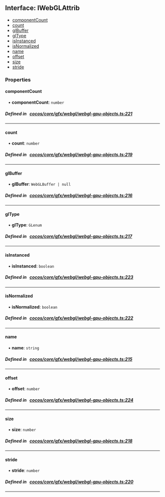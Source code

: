## Interface: IWebGLAttrib

- [componentCount](#componentCount)
- [count](#count)
- [glBuffer](#glBuffer)
- [glType](#glType)
- [isInstanced](#isInstanced)
- [isNormalized](#isNormalized)
- [name](#name)
- [offset](#offset)
- [size](#size)
- [stride](#stride)

### Properties

#### componentCount

<div style="margin-left: 10px;">


• **componentCount**: ``number``

</div>


##### Defined in &nbsp;   [cocos/core/gfx/webgl/webgl-gpu-objects.ts:221](https://github.com/cocos-creator/engine/blob/c7bf6b8a9/cocos/core/gfx/webgl/webgl-gpu-objects.ts#L221)&nbsp;

___
#### count

<div style="margin-left: 10px;">


• **count**: ``number``

</div>


##### Defined in &nbsp;   [cocos/core/gfx/webgl/webgl-gpu-objects.ts:219](https://github.com/cocos-creator/engine/blob/c7bf6b8a9/cocos/core/gfx/webgl/webgl-gpu-objects.ts#L219)&nbsp;

___
#### glBuffer

<div style="margin-left: 10px;">


• **glBuffer**: ``WebGLBuffer | null``

</div>


##### Defined in &nbsp;   [cocos/core/gfx/webgl/webgl-gpu-objects.ts:216](https://github.com/cocos-creator/engine/blob/c7bf6b8a9/cocos/core/gfx/webgl/webgl-gpu-objects.ts#L216)&nbsp;

___
#### glType

<div style="margin-left: 10px;">


• **glType**: ``GLenum``

</div>


##### Defined in &nbsp;   [cocos/core/gfx/webgl/webgl-gpu-objects.ts:217](https://github.com/cocos-creator/engine/blob/c7bf6b8a9/cocos/core/gfx/webgl/webgl-gpu-objects.ts#L217)&nbsp;

___
#### isInstanced

<div style="margin-left: 10px;">


• **isInstanced**: ``boolean``

</div>


##### Defined in &nbsp;   [cocos/core/gfx/webgl/webgl-gpu-objects.ts:223](https://github.com/cocos-creator/engine/blob/c7bf6b8a9/cocos/core/gfx/webgl/webgl-gpu-objects.ts#L223)&nbsp;

___
#### isNormalized

<div style="margin-left: 10px;">


• **isNormalized**: ``boolean``

</div>


##### Defined in &nbsp;   [cocos/core/gfx/webgl/webgl-gpu-objects.ts:222](https://github.com/cocos-creator/engine/blob/c7bf6b8a9/cocos/core/gfx/webgl/webgl-gpu-objects.ts#L222)&nbsp;

___
#### name

<div style="margin-left: 10px;">


• **name**: ``string``

</div>


##### Defined in &nbsp;   [cocos/core/gfx/webgl/webgl-gpu-objects.ts:215](https://github.com/cocos-creator/engine/blob/c7bf6b8a9/cocos/core/gfx/webgl/webgl-gpu-objects.ts#L215)&nbsp;

___
#### offset

<div style="margin-left: 10px;">


• **offset**: ``number``

</div>


##### Defined in &nbsp;   [cocos/core/gfx/webgl/webgl-gpu-objects.ts:224](https://github.com/cocos-creator/engine/blob/c7bf6b8a9/cocos/core/gfx/webgl/webgl-gpu-objects.ts#L224)&nbsp;

___
#### size

<div style="margin-left: 10px;">


• **size**: ``number``

</div>


##### Defined in &nbsp;   [cocos/core/gfx/webgl/webgl-gpu-objects.ts:218](https://github.com/cocos-creator/engine/blob/c7bf6b8a9/cocos/core/gfx/webgl/webgl-gpu-objects.ts#L218)&nbsp;

___
#### stride

<div style="margin-left: 10px;">


• **stride**: ``number``

</div>


##### Defined in &nbsp;   [cocos/core/gfx/webgl/webgl-gpu-objects.ts:220](https://github.com/cocos-creator/engine/blob/c7bf6b8a9/cocos/core/gfx/webgl/webgl-gpu-objects.ts#L220)&nbsp;

___
